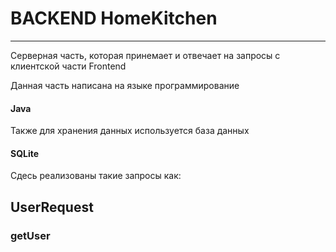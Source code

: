# BACKEND HomeKitchen

---

Серверная часть, которая принемает и отвечает на запросы с клиентской части Frontend
  
   Данная часть написана на языке программирование 
   
   #### Java 
   
   Также для хранения данных используется база данных 
   
   ####  SQLite
  
  Сдесь реализованы такие запросы как:
  
  ## UserRequest
  
  ### getUser

